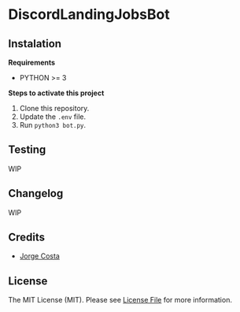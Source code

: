 # DiscordLandingJobsBot

## Instalation

**Requirements**

- PYTHON >= 3


**Steps to activate this project**

1. Clone this repository.
4. Update the `.env` file.
5. Run `python3 bot.py`.

## Testing
  WIP
  
## Changelog

WIP


## Credits

- [Jorge Costa](https://github.com/jorgercosta)


## License

The MIT License (MIT). Please see [License File](LICENSE.md) for more information.
